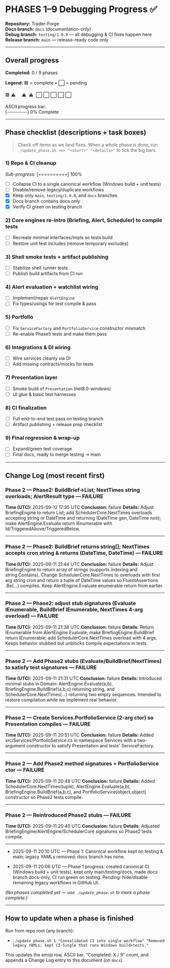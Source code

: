 # PHASES 1–9 Debugging Progress ✅

**Repository:** Trader-Forge  
**Docs branch:** `docs` (documentation-only)  
**Debug branch:** `testing/1.0.0` — all debugging & CI fixes happen here  
**Release branch:** `main` — release-ready code only

---

## Overall progress
**Completed:** 0 / 9 phases

**Legend:** 🟩 = complete • ⬜ = pending

🟩 ⚠️ ️ ️ ️ ️ ⚠ ️ ⚠ ️ ⬜ ⬜ ⬜ ⬜ ⬜

ASCII progress bar:  
[----------] 0% Complete

---

## Phase checklist (descriptions + task boxes)

> Check off items as we land fixes. When a whole phase is done, run
> `./update_phase.sh <n> "<short>" "<details>"` to tick the big bars.

### 1) Repo & CI cleanup
*Sub-progress:* [==========] 100%
- [ ] Collapse CI to a single canonical workflow (Windows build + unit tests)
- [ ] Disable/remove legacy/duplicate workflows
- [x] Keep only `main`, `testing/1.0.0`, and `docs` branches
- [x] Docs branch contains docs only
- [x] Verify CI green on testing branch

### 2) Core engines re-intro (Briefing, Alert, Scheduler) to compile tests
- [ ] Recreate minimal interfaces/impls so tests build
- [ ] Restore unit test includes (remove temporary excludes)

### 3) Shell smoke tests + artifact publishing
- [ ] Stabilize shell runner tests
- [ ] Publish build artifacts from CI run

### 4) Alert evaluation + watchlist wiring
- [ ] Implement/repair `AlertEngine`
- [ ] Fix types/usings for test compile & pass

### 5) Portfolio
- [ ] Fix `ServiceFactory` and `PortfolioService` constructor mismatch
- [ ] Re-enable Phase5 tests and make them pass

### 6) Integrations & DI wiring
- [ ] Wire services cleanly via DI
- [ ] Add missing contracts/mocks for tests

### 7) Presentation layer
- [ ] Smoke build of `Presentation` (net8.0-windows)
- [ ] UI glue & basic test harnesses

### 8) CI finalization
- [ ] Full end-to-end test pass on testing branch
- [ ] Artifact publishing + release prep checklist

### 9) Final regression & wrap-up
- [ ] Expand/green test coverage
- [ ] Final docs, ready to merge testing → main

---

## Change Log (most recent first)








### Phase 2 — Phase2: BuildBrief->List<string>; NextTimes string overloads; AlertResult type — FAILURE
**Time (UTC):** 2025-09-12 17:35 UTC
**Conclusion:** failure
**Details:** Adjust BriefingEngine to return List<string>; add SchedulerCore.NextTimes overloads accepting string or DateTime and returning (DateTime gen, DateTime noti); make AlertEngine.Evaluate return IEnumerable<AlertResult> with Id/TriggeredAbove/TriggeredBelow.

---

### Phase 2 — Phase2: BuildBrief returns string[]; NextTimes accepts cron string & returns (DateTime, DateTime) — FAILURE
**Time (UTC):** 2025-09-11 21:44 UTC
**Conclusion:** failure
**Details:** Adjust BriefingEngine to return array of strings (supports indexing and string.Contains). Change SchedulerCore.NextTimes to overloads with first arg string cron and return a tuple of DateTime values so FluentAssertions .Be(...) compiles. Keep AlertEngine.Evaluate enumerable return from earlier.

---

### Phase 2 — Phase2: adjust stub signatures (Evaluate IEnumerable, BuildBrief IEnumerable<char>, NextTimes 4-arg overload) — FAILURE
**Time (UTC):** 2025-09-11 21:38 UTC
**Conclusion:** failure
**Details:** Return IEnumerable from AlertEngine.Evaluate; make BriefingEngine.BuildBrief return IEnumerable<char>; add SchedulerCore.NextTimes overload with 4 args. Keeps behavior stubbed but unblocks compile expectations in tests.

---

### Phase 2 — Add Phase2 stubs (Evaluate/BuildBrief/NextTimes) to satisfy test signatures — FAILURE
**Time (UTC):** 2025-09-11 21:31 UTC
**Conclusion:** failure
**Details:** Introduced minimal stubs in Domain: AlertEngine.Evaluate(a,b), BriefingEngine.BuildBrief(a,b,c) returning string, and SchedulerCore.NextTimes(...) returning two empty sequences. Intended to restore compilation while we implement real behavior.

---

### Phase 2 — Create Services.PortfolioService (2-arg ctor) so Presentation compiles — FAILURE
**Time (UTC):** 2025-09-11 20:51 UTC
**Conclusion:** failure
**Details:** Added src/Services/PortfolioService.cs in namespace Services with a two-argument constructor to satisfy Presentation and tests' ServiceFactory.

---

### Phase 2 — Add Phase2 method signatures + PortfolioService ctor — FAILURE
**Time (UTC):** 2025-09-11 20:48 UTC
**Conclusion:** failure
**Details:** Added SchedulerCore.NextTimes(tuple), AlertEngine.Evaluate(a,b), BriefingEngine.BuildBrief(a,b,c), and PortfolioService(object,object) constructor so Phase2 tests compile.

---

### Phase 2 — Reintroduced Phase2 stubs — FAILURE
**Time (UTC):** 2025-09-11 20:40 UTC
**Conclusion:** failure
**Details:** Adjusted BriefingEngine/AlertEngine/SchedulerCore signatures so Phase2 tests compile.

---

- 2025-09-11 20:10 UTC — Phase 1: Canonical workflow kept on testing & main; legacy YAMLs removed; docs branch has none.


- 2025-09-11 20:06 UTC — Phase 1 progress: created canonical CI (Windows build + unit tests), kept only main/testing/docs, made docs branch docs-only, CI run green on testing. Pending: hide/disable remaining legacy workflows in GitHub UI.


*(No phases completed yet — use `./update_phase.sh` to mark a phase complete.)*

---

## How to update when a phase is finished

Run from repo root (any branch):

- `./update_phase.sh 1 "Consolidated CI into single workflow" "Removed legacy YAMLs; kept CI-Single that runs Windows build+tests."`

This updates the emoji row, ASCII bar, “Completed: X / 9” count, and appends a Change Log entry to this document (on `docs`).


